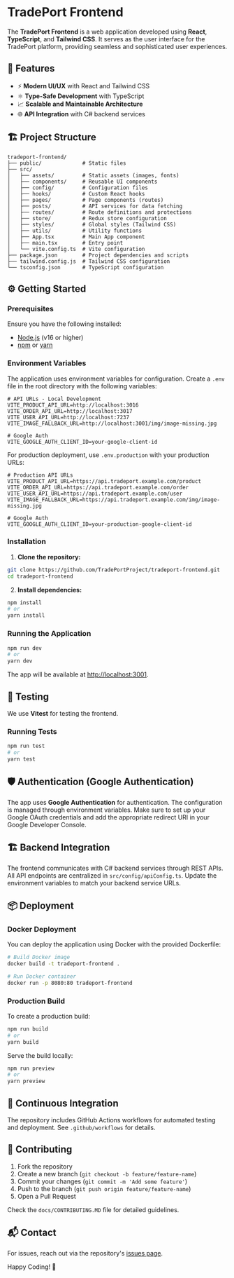 <!--START_SECTION:github-actions-badges-->
<!--END_SECTION:github-actions-badges-->

# TradePort Frontend

The **TradePort Frontend** is a web application developed using **React**, **TypeScript**, and **Tailwind CSS**. It serves as the user interface for the TradePort platform, providing seamless and sophisticated user experiences.

## 🚀 Features

- ⚡ **Modern UI/UX** with React and Tailwind CSS
- ⚛️ **Type-Safe Development** with TypeScript
- 📈 **Scalable and Maintainable Architecture**
- 🌐 **API Integration** with C# backend services

## 🏗️ Project Structure

```
tradeport-frontend/
├── public/             # Static files
├── src/
│   ├── assets/         # Static assets (images, fonts)
│   ├── components/     # Reusable UI components
│   ├── config/         # Configuration files
│   ├── hooks/          # Custom React hooks
│   ├── pages/          # Page components (routes)
│   ├── posts/          # API services for data fetching
│   ├── routes/         # Route definitions and protections
│   ├── store/          # Redux store configuration
│   ├── styles/         # Global styles (Tailwind CSS)
│   ├── utils/          # Utility functions
│   ├── App.tsx         # Main App component
│   ├── main.tsx        # Entry point
│   └── vite.config.ts  # Vite configuration
├── package.json        # Project dependencies and scripts
├── tailwind.config.js  # Tailwind CSS configuration
└── tsconfig.json       # TypeScript configuration
```

## ⚙️ Getting Started

### Prerequisites

Ensure you have the following installed:

- [Node.js](https://nodejs.org/en/) (v16 or higher)
- [npm](https://www.npmjs.com/) or [yarn](https://yarnpkg.com/)

### Environment Variables

The application uses environment variables for configuration. Create a `.env` file in the root directory with the following variables:

```
# API URLs - Local Development
VITE_PRODUCT_API_URL=http://localhost:3016
VITE_ORDER_API_URL=http://localhost:3017
VITE_USER_API_URL=http://localhost:7237
VITE_IMAGE_FALLBACK_URL=http://localhost:3001/img/image-missing.jpg

# Google Auth
VITE_GOOGLE_AUTH_CLIENT_ID=your-google-client-id
```

For production deployment, use `.env.production` with your production URLs:

```
# Production API URLs
VITE_PRODUCT_API_URL=https://api.tradeport.example.com/product
VITE_ORDER_API_URL=https://api.tradeport.example.com/order
VITE_USER_API_URL=https://api.tradeport.example.com/user
VITE_IMAGE_FALLBACK_URL=https://api.tradeport.example.com/img/image-missing.jpg

# Google Auth
VITE_GOOGLE_AUTH_CLIENT_ID=your-production-google-client-id
```

### Installation

1. **Clone the repository:**

```bash
git clone https://github.com/TradePortProject/tradeport-frontend.git
cd tradeport-frontend
```

2. **Install dependencies:**

```bash
npm install
# or
yarn install
```

### Running the Application

```bash
npm run dev
# or
yarn dev
```

The app will be available at [http://localhost:3001](http://localhost:3001).

## 🧪 Testing

We use **Vitest** for testing the frontend.

### Running Tests

```bash
npm run test
# or
yarn test
```

## 🛡️ Authentication (Google Authentication)

The app uses **Google Authentication** for authentication. The configuration is managed through environment variables. Make sure to set up your Google OAuth credentials and add the appropriate redirect URI in your Google Developer Console.

## 🏗️ Backend Integration

The frontend communicates with C# backend services through REST APIs. All API endpoints are centralized in `src/config/apiConfig.ts`. Update the environment variables to match your backend service URLs.

## 📦 Deployment

### Docker Deployment

You can deploy the application using Docker with the provided Dockerfile:

```bash
# Build Docker image
docker build -t tradeport-frontend .

# Run Docker container
docker run -p 8080:80 tradeport-frontend
```

### Production Build

To create a production build:

```bash
npm run build
# or
yarn build
```

Serve the build locally:

```bash
npm run preview
# or
yarn preview
```

## 🚀 Continuous Integration

The repository includes GitHub Actions workflows for automated testing and deployment. See `.github/workflows` for details.

## 🤝 Contributing

1. Fork the repository
2. Create a new branch (`git checkout -b feature/feature-name`)
3. Commit your changes (`git commit -m 'Add some feature'`)
4. Push to the branch (`git push origin feature/feature-name`)
5. Open a Pull Request

Check the `docs/CONTRIBUTING.MD` file for detailed guidelines.

## 📬 Contact

For issues, reach out via the repository's [issues page](https://github.com/TradePortProject/tradeport-frontend/issues).

Happy Coding! 🚀
